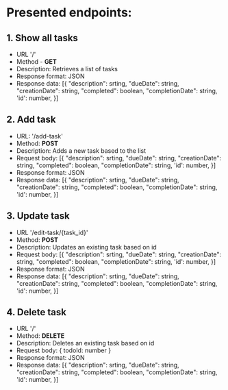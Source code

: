 # Presented endpoints:

## 1. Show all tasks
  - URL '/'
  - Method - **GET**
  - Description: Retrieves a list of tasks
  - Response format: JSON
  - Response data: [{
     "description": srting,
     "dueDate": string,
     "creationDate": string,
     "completed": boolean,
     "completionDate": string,
     'id': number,
     }]
## 2. Add task
  - URL: '/add-task'
  - Method: **POST**
  - Description: Adds a new task based to the list
  - Request body: [{
     "description": srting,
     "dueDate": string,
     "creationDate": string,
     "completed": boolean,
     "completionDate": string,
     'id': number,
     }]
  - Response format: JSON
  - Response data: [{
     "description": srting,
     "dueDate": string,
     "creationDate": string,
     "completed": boolean,
     "completionDate": string,
     'id': number,
     }]
## 3. Update task
  - URL '/edit-task/{task_id}'
  - Method: **POST**
  - Description: Updates an existing task based on id
  - Request body: [{
     "description": srting,
     "dueDate": string,
     "creationDate": string,
     "completed": boolean,
     "completionDate": string,
     'id': number,
     }]
  - Response format: JSON
  - Response data: [{
     "description": srting,
     "dueDate": string,
     "creationDate": string,
     "completed": boolean,
     "completionDate": string,
     'id': number,
     }]
## 4. Delete task
  - URL '/'
  - Method: **DELETE**
  - Description: Deletes an existing task based on id
  - Request body: {
    todoId: number
  }
  - Response format: JSON
  - Response data: [{
     "description": srting,
     "dueDate": string,
     "creationDate": string,
     "completed": boolean,
     "completionDate": string,
     'id': number,
     }]
